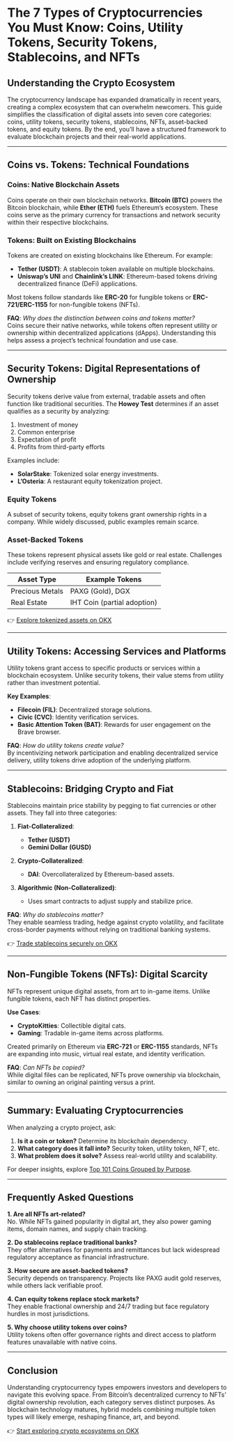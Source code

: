 # The 7 Types of Cryptocurrencies You Must Know: Coins, Utility Tokens, Security Tokens, Stablecoins, and NFTs  

## Understanding the Crypto Ecosystem  

The cryptocurrency landscape has expanded dramatically in recent years, creating a complex ecosystem that can overwhelm newcomers. This guide simplifies the classification of digital assets into seven core categories: coins, utility tokens, security tokens, stablecoins, NFTs, asset-backed tokens, and equity tokens. By the end, you’ll have a structured framework to evaluate blockchain projects and their real-world applications.  

---

## Coins vs. Tokens: Technical Foundations  

### Coins: Native Blockchain Assets  
Coins operate on their own blockchain networks. **Bitcoin (BTC)** powers the Bitcoin blockchain, while **Ether (ETH)** fuels Ethereum’s ecosystem. These coins serve as the primary currency for transactions and network security within their respective blockchains.  

### Tokens: Built on Existing Blockchains  
Tokens are created on existing blockchains like Ethereum. For example:  
- **Tether (USDT)**: A stablecoin token available on multiple blockchains.  
- **Uniswap’s UNI** and **Chainlink’s LINK**: Ethereum-based tokens driving decentralized finance (DeFi) applications.  

Most tokens follow standards like **ERC-20** for fungible tokens or **ERC-721/ERC-1155** for non-fungible tokens (NFTs).  

**FAQ**: *Why does the distinction between coins and tokens matter?*  
Coins secure their native networks, while tokens often represent utility or ownership within decentralized applications (dApps). Understanding this helps assess a project’s technical foundation and use case.  

---

## Security Tokens: Digital Representations of Ownership  

Security tokens derive value from external, tradable assets and often function like traditional securities. The **Howey Test** determines if an asset qualifies as a security by analyzing:  
1. Investment of money  
2. Common enterprise  
3. Expectation of profit  
4. Profits from third-party efforts  

Examples include:  
- **SolarStake**: Tokenized solar energy investments.  
- **L’Osteria**: A restaurant equity tokenization project.  

### Equity Tokens  
A subset of security tokens, equity tokens grant ownership rights in a company. While widely discussed, public examples remain scarce.  

### Asset-Backed Tokens  
These tokens represent physical assets like gold or real estate. Challenges include verifying reserves and ensuring regulatory compliance.  

| Asset Type       | Example Tokens               |  
|------------------|------------------------------|  
| Precious Metals  | PAXG (Gold), DGX             |  
| Real Estate      | IHT Coin (partial adoption)  |  

👉 [Explore tokenized assets on OKX](https://bit.ly/okx-bonus)  

---

## Utility Tokens: Accessing Services and Platforms  

Utility tokens grant access to specific products or services within a blockchain ecosystem. Unlike security tokens, their value stems from utility rather than investment potential.  

**Key Examples**:  
- **Filecoin (FIL)**: Decentralized storage solutions.  
- **Civic (CVC)**: Identity verification services.  
- **Basic Attention Token (BAT)**: Rewards for user engagement on the Brave browser.  

**FAQ**: *How do utility tokens create value?*  
By incentivizing network participation and enabling decentralized service delivery, utility tokens drive adoption of the underlying platform.  

---

## Stablecoins: Bridging Crypto and Fiat  

Stablecoins maintain price stability by pegging to fiat currencies or other assets. They fall into three categories:  

1. **Fiat-Collateralized**:  
   - **Tether (USDT)**  
   - **Gemini Dollar (GUSD)**  

2. **Crypto-Collateralized**:  
   - **DAI**: Overcollateralized by Ethereum-based assets.  

3. **Algorithmic (Non-Collateralized)**:  
   - Uses smart contracts to adjust supply and stabilize price.  

**FAQ**: *Why do stablecoins matter?*  
They enable seamless trading, hedge against crypto volatility, and facilitate cross-border payments without relying on traditional banking systems.  

👉 [Trade stablecoins securely on OKX](https://bit.ly/okx-bonus)  

---

## Non-Fungible Tokens (NFTs): Digital Scarcity  

NFTs represent unique digital assets, from art to in-game items. Unlike fungible tokens, each NFT has distinct properties.  

**Use Cases**:  
- **CryptoKitties**: Collectible digital cats.  
- **Gaming**: Tradable in-game items across platforms.  

Created primarily on Ethereum via **ERC-721** or **ERC-1155** standards, NFTs are expanding into music, virtual real estate, and identity verification.  

**FAQ**: *Can NFTs be copied?*  
While digital files can be replicated, NFTs prove ownership via blockchain, similar to owning an original painting versus a print.  

---

## Summary: Evaluating Cryptocurrencies  

When analyzing a crypto project, ask:  
1. **Is it a coin or token?** Determine its blockchain dependency.  
2. **What category does it fall into?** Security token, utility token, NFT, etc.  
3. **What problem does it solve?** Assess real-world utility and scalability.  

For deeper insights, explore [Top 101 Coins Grouped by Purpose](https://www.reddit.com/r/CryptoCurrency/comments/lgeots/top_101_coins_grouped_by_usagepurpose/).  

---

## Frequently Asked Questions  

**1. Are all NFTs art-related?**  
No. While NFTs gained popularity in digital art, they also power gaming items, domain names, and supply chain tracking.  

**2. Do stablecoins replace traditional banks?**  
They offer alternatives for payments and remittances but lack widespread regulatory acceptance as financial infrastructure.  

**3. How secure are asset-backed tokens?**  
Security depends on transparency. Projects like PAXG audit gold reserves, while others lack verifiable proof.  

**4. Can equity tokens replace stock markets?**  
They enable fractional ownership and 24/7 trading but face regulatory hurdles in most jurisdictions.  

**5. Why choose utility tokens over coins?**  
Utility tokens often offer governance rights and direct access to platform features unavailable with native coins.  

---

## Conclusion  

Understanding cryptocurrency types empowers investors and developers to navigate this evolving space. From Bitcoin’s decentralized currency to NFTs’ digital ownership revolution, each category serves distinct purposes. As blockchain technology matures, hybrid models combining multiple token types will likely emerge, reshaping finance, art, and beyond.  

👉 [Start exploring crypto ecosystems on OKX](https://bit.ly/okx-bonus)